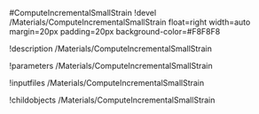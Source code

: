 <!-- MOOSE Object Documentation Stub: Remove this when content is added. -->
#ComputeIncrementalSmallStrain
!devel /Materials/ComputeIncrementalSmallStrain float=right width=auto margin=20px padding=20px background-color=#F8F8F8

!description /Materials/ComputeIncrementalSmallStrain

!parameters /Materials/ComputeIncrementalSmallStrain

!inputfiles /Materials/ComputeIncrementalSmallStrain

!childobjects /Materials/ComputeIncrementalSmallStrain
